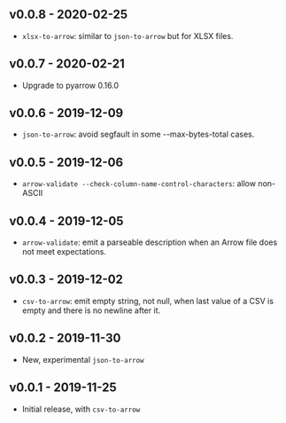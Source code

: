 v0.0.8 - 2020-02-25
-------------------

* `xlsx-to-arrow`: similar to `json-to-arrow` but for XLSX files.

v0.0.7 - 2020-02-21
-------------------

* Upgrade to pyarrow 0.16.0

v0.0.6 - 2019-12-09
-------------------

* `json-to-arrow`: avoid segfault in some --max-bytes-total cases.

v0.0.5 - 2019-12-06
-------------------

* `arrow-validate --check-column-name-control-characters`: allow non-ASCII

v0.0.4 - 2019-12-05
-------------------

* `arrow-validate`: emit a parseable description when an Arrow file does not
  meet expectations.

v0.0.3 - 2019-12-02
-------------------

* `csv-to-arrow`: emit empty string, not null, when last value of a CSV is
  empty and there is no newline after it.

v0.0.2 - 2019-11-30
-------------------

* New, experimental `json-to-arrow`

v0.0.1 - 2019-11-25
-------------------

* Initial release, with `csv-to-arrow`
